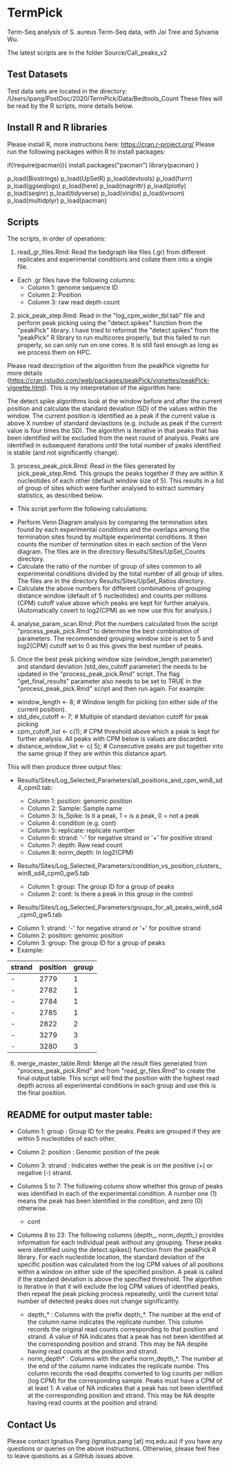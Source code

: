 # TermPick
Term-Seq analysis of S. aureus Term-Seq data, with Jai Tree and Sylvania Wu. 
  
The latest scripts are in the folder Source/Call_peaks_v2

## Test Datasets

Test data sets are located in the directory: /Users/ipang/PostDoc/2020/TermPick/Data/Bedtools_Count 
These files will be read by the R scripts, more details below.

## Install R and R libraries

Please install R, more instructions here: https://cran.r-project.org/
Please run the following packages within R to install packages:


if(!require(pacman)){
  install.packages("pacman")
  library(pacman)
}

p_load(Biostrings)
p_load(UpSetR)
p_load(devtools)
p_load(furrr)
p_load(ggseqlogo) 
p_load(here)
p_load(magrittr)
p_load(plotly)
p_load(seqinr)
p_load(tidyverse)
p_load(viridis)
p_load(vroom)
p_load(multidplyr)
p_load(pacman)

## Scripts
The scripts, in order of operations:

1. read_gr_files.Rmd: Read the bedgraph like files (.gr) from different replicates and experimental conditions and collate them into a single file. 
* Each .gr files have the following columns:
  + Column 1: genome sequence ID
  + Column 2: Position
  + Column 3: raw read depth count

2. pick_peak_step.Rmd: Read in the "log_cpm_wider_tbl.tab" file and perform peak picking using the "detect.spikes" function from the "peakPick" library. I have tried to reformat the "detect.spikes" from the "peakPick" R library to run multicores properly, but this failed to run properly, so can only run on one cores. It is still fast enough as long as we process them on HPC. 


Please read description of the algorithm from the peakPick vignette for more details (https://cran.rstudio.com/web/packages/peakPick/vignettes/peakPick-vignette.html). This is my interpretation of the algorithm here:

The detect.spike algorithms look at the window before and after the current position and calculate the standard deviation (SD) of the values within the window. The current position is identified as a peak if the current value is above X number of standard deviastions (e.g. include as peak if the current value is four times the SD). The algorithm is iterative in that peaks that has been identified will be excluded from the next round of analysis. Peaks are identified in subsequent iterations until the total number of peaks identified is stable (and not significantly change).



3. process_peak_pick.Rmd: Read in the files generated by pick_peak_step.Rmd. This groups the peaks together if they are within X nucleotides of each other (default window size of 5). This results in a list of group of sites which were further analysed to extract summary statistics, as described below.
  * This script perform the following calculations:
  + Perform Venn Diagram analysis by comparing the termination sites found by each experimental conditions and the overlaps among the termination sites found by multiple experimental conditions. It then counts the number of termination sites in each section of the Venn diagram. The files are in the directory Results/Sites/UpSet_Counts directory.
  + Calculate the ratio of the number of group of sites common to all experimental conditions divided by the total number of all group of sites. The files are in the directory Results/Sites/UpSet_Ratios directory.
  + Calculate the above numbers for different combinations of grouping distance window (default of 5 nucleotides) and counts per millions (CPM) cutoff value above which peaks are kept for further analysis. (Automatically covert to log2(CPM) as we now use this for analysis.)   
  
4. analyse_param_scan.Rmd: Plot the numbers calculated from the script "process_peak_pick.Rmd" to determine the best combination of parameters. The recommended grouping window size is set to 5 and log2(CPM) cutoff set to 0 as this gives the best number of peaks. 


5. Once the best peak picking window size (window_length parameter) and standard deviation (std_dev_cutoff parameter) the needs to be updated in the "process_peak_pick.Rmd" script. The flag "get_final_results" parameter also needs to be set to TRUE in the "process_peak_pick.Rmd" script and then run again. For example:
  - window_length <- 8;  # Window length for picking (on either side of the current position).
  - std_dev_cutoff <-  7; # Multiple of standard deviation cutoff for peak picking
  - cpm_cutoff_list <- c(1); # CPM threshold above which a peak is kept for further analysis. All peaks with CPM below is values are discarded.
  - distance_window_list <- c( 5); # Consecutive peaks are put together into the same group if they are within this distance apart.
  

This will then produce three output files: 
* Results/Sites/Log_Selected_Parameters/all_positions_and_cpm_win8_sd4_cpm0.tab: 
  + Column 1: position: genomic position 
  + Column 2: Sample: Sample name
  + Column 3: Is_Spike: Is it a peak, 1 = is a peak, 0 = not a peak
  + Column 4: condition (e.g. cont)	
  + Column 5: replicate: replicate number 
  + Column 6: strand: '-' for negative strand or '+' for positive strand  
  + Column 7: depth: Raw read count
  + Column 8: norm_depth: In log2(CPM)
* Results/Sites/Log_Selected_Parameters/condition_vs_position_clusters_win8_sd4_cpm0_gw5.tab
  + Column 1: group: The group ID for a group of peaks	
  + Column 2: cont:	Is there a peak in this group in the control 
 
* Results/Sites/Log_Selected_Parameters/groups_for_all_peaks_win8_sd4_cpm0_gw5.tab
 + Column 1: strand: '-' for negative strand or '+' for positive strand  
 + Column 2: position: genomic position 
 + Column 3: group: The group ID for a group of peaks
 + Example: 
 
|strand	|position	|group |
|------|-----|---------|
|-	|2779	|1 |
|-	|2782	|1 |
|-	|2784	|1 |
|-	|2785	|1 |
|-	|2822	|2 |
|-	|3279	|3 |
|-	|3280	|3 |
  
6. merge_master_table.Rmd: Merge all the result files generated from "process_peak_pick.Rmd" and from "read_gr_files.Rmd" to create the final output table.
This script will find the position with the highest read depth across all experimental conditions in each group and use this is the final position. 

  
## README for output master table:
* Column 1: group     : Group ID for the peaks. Peaks are grouped if they are within 5 nucleotides of each other.
* Column 2: position  : Genomic position of the peak
* Column 3: strand    : Indicates wether the peak is on the positive (+) or negative (-) strand.
* Columns 5 to 7: The following colums show whether this group of peaks was identified in each of the experimental condition. A number one (1) means the peak has been identified in the condition, and zero (0) otherwise.
  + cont

* Columns 8 to 23: The following columns (depth_*, norm_depth_*) provides information for each individual peak without any grouping. These peaks were identified using the detect.spikes() function from the peakPick R library. For each nucleotide location, the standard deviation of the specific position was calculated from the log CPM values of all positions within a window on either side of the specified position. A peak is called if the standard deviation is above the specified threshold. The algortihm is iterative in that it will exclude the log CPM values of identified peaks, then repeat the peak picking process repeatedly, until the current total number of detected peaks does not change significantly.
  + depth_* : Columns with the prefix depth_*. The number at the end of the column name indicates the replicate number. This column records the original read counts corresponding to that position and strand. A value of NA indicates that a peak has not been identified at the corresponding position and strand. This may be NA despite having read counts at the position and strand.
  + norm_depth* : Columns with the prefix norm_depth_*. The number at the end of the column name indicates the replicate numbe. This column records the read deapths converted to log counts per million (log CPM) for the corresponding sample. Peaks must have a CPM of at least 1. A value of NA indicates that a peak has not been identified at the corresponding position and strand. This may be NA despite having read counts at the position and strand.


## Contact Us
Please contact Ignatius Pang (ignatius.pang [at] mq.edu.au) if you have any questions or queries on the above instructions. Otherwise, please feel free to leave questions as a GitHub issues above. 


